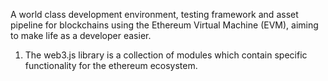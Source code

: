 A world class development environment, testing framework and asset pipeline for blockchains 
using the Ethereum Virtual Machine (EVM), aiming to make life as a developer easier. 

1. The web3.js library is a collection of modules which contain specific functionality for the ethereum ecosystem.